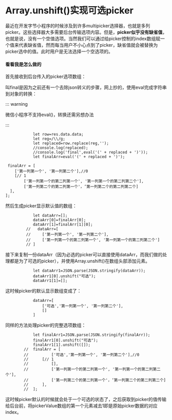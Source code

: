 # Array.unshift()实现可选picker

最近在开发字节小程序的时候涉及到许多multipicker选择器，也就是多列picker。这些选择器大多需要后台传输选项内容。但是，**picker似乎没有缺省值**，也就是说，没有一个空值选项。当然我们可以通过给picker控制的index数组赋一个值来代表缺省值，然而每当用户不小心点到了picker，缺省值就会被替换为picker选中的值。此时用户是无法选择一个空选项的。

#### 看看我是怎么做的

首先接收到后台传入的picker选项数组：

叫final是因为之前还有一个去除json转义的步骤，网上抄的，使用eval完成字符串到对象的转换：

:::	warning

微信小程序不支持eval()，转换还需另想办法

:::

```
            let row=res.data.data;
            let reg=/\\/g;
            let replaced=row.replace(reg,'');
            //console.log(replaced);
            //console.log('final',eval('(' + replaced + ')'));
            let finalArr=eval('(' + replaced + ')');
```

```
 finalArr = [
	['第一列第一个', '第一列第二个'],//0
  	[// 1
		['第一列第一个的第二列第一个', '第一列第一个的第二列第二个'],
		['第一列第二个的第二列第一个'，‘第一列第二个的第二列第二个]
  ],
];
```

然后生成picker显示默认值的数组：

```
            let dataArr=[];
            dataArr[0]=finalArr[0];
            dataArr[1]=finalArr[1][0];
         //   dataArr=[
         //		['第一列第一个', '第一列第二个'],
         //		['第一列第一个的第二列第一个', '第一列第一个的第二列第二个']
         // ]
```

接下来复制一份dataArr（因为必选的picker可以直接使用dataArr，而我们做的处理都是为了可选的picker），并使用Array.unshift()在数组头部添加元素。

```
            let dataArr1=JSON.parse(JSON.stringify(dataArr));
            dataArr1[0].unshift("可选");
            dataArr1[1]=[];
```

这时候picker的默认显示数组变成了：

```
            dataArr=[
         		['可选','第一列第一个', '第一列第二个'],
         		[]
          	]
```

同样的方法处理picker的完整选项数组：

```
            let finalArr1=JSON.parse(JSON.stringify(finalArr));
            finalArr1[0].unshift("可选");
            finalArr1[1].unshift([]);
        //  finalArr = [
		//			['可选','第一列第一个', '第一列第二个'],//0
  		//		[// 1
  		//			[],
		//			['第一列第一个的第二列第一个', '第一列第一个的第二列第二个'],
		//			['第一列第二个的第二列第一个'，‘第一列第二个的第二列第二个]
  		//		],
		//	];
```

这时候picker默认的时候就会处于一个可选的状态了，之后获取到picker的值传输给后台前，将pickerValue数组的第一个元素减去1即是原始picker数据的对应index。